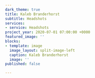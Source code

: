 ```yaml
---
dark_theme: true
title: Kaleb Branderhorst
subtitle: Headshots
services:
- service: Headshots
project_year: 2020-07-01 07:00:00 +0000
featured_image: ''
blocks:
- template: image
  image_layout: split-image-left
  caption: Kaleb Branderhorst
  image: ''
published: false

---
```

